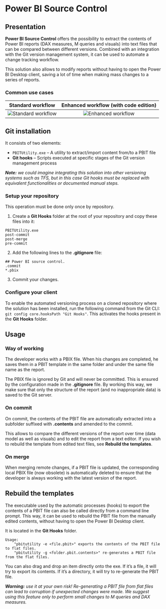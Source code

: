 ﻿# Power BI Source Control

## Presentation
**Power BI Source Control** offers the possibility to extract the contents of Power BI reports (DAX measures, M queries and visuals) into text files that can be compared between different versions. Combined with an integration with the Git version management system, it can be used to automate a change tracking workflow. 

This solution also allows to modify reports without having to open the Power BI Desktop client, saving a lot of time when making mass changes to a series of reports.

### Common use cases
| **Standard workflow** | **Enhanced workflow (with code edition)** |
|:--------------------: |:----------------------------------------: |
| ![Standard workflow](https://github.com/synchrotech/powerbi-source-control/blob/master/Images/standard-workflow.png) | ![Enhanced workflow](https://github.com/synchrotech/powerbi-source-control/blob/master/Images/enhanced-workflow.png) |


## Git installation
It consists of two elements:
 - `PBITUtility.exe` – A utility to extract/import content from/to a PBIT file
 - **Git hooks** – Scripts executed at specific stages of the Git version management process

***Note:** we could imagine integrating this solution into other versioning systems such as TFS, but in this case Git hooks must be replaced with equivalent functionalities or documented manual steps.*

### Setup your repository
This operation must be done only once by repository. 

 1. Create a **Git Hooks** folder at the root of your repository and copy these files into it: 
```
PBITUtility.exe 
post-commit 
post-merge 
pre-commit
```

 2. Add the following lines to the **.gitignore** file: 
```
## Power BI source control.
.commit
*.pbix
```

 3. Commit your changes.

### Configure your client
To enable the automated versioning process on a cloned repository where the solution has been installed, run the following command from the Git CLI: `git config core.hooksPath "Git Hooks"`.
This activates the hooks present in the **Git Hooks** folder.

## Usage

### Way of working
The developer works with a PBIX file. When his changes are completed, he saves them in a PBIT template in the same folder and under the same file name as the report.

The PBIX file is ignored by Git and will never be committed. This is ensured by the configuration made in the **.gitignore** file. By working this way, we make sure that only the structure of the report (and no inappropriate data) is saved to the Git server.

### On commit
On commit, the contents of the PBIT file are automatically extracted into a subfolder suffixed with **.contents** and amended to the commit.

This allows to compare the different versions of the report over time (data model as well as visuals) and to edit the report from a text editor. If you wish to rebuild the template from edited text files, see **Rebuild the templates**.

### On merge
When merging remote changes, if a PBIT file is updated, the corresponding local PBIX file (now obsolete) is automatically deleted to ensure that the developer is always working with the latest version of the report.

## Rebuild the templates
The executable used by the automatic processes (hooks) to export the contents of a PBIT file can also be called directly from a command line prompt. This way, it can be used to rebuild the PBIT file from the manually edited contents, without having to open the Power BI Desktop client. 

It is located in the **Git Hooks** folder.
```
Usage:
	"pbitutility -e <file.pbit>" exports the contents of the PBIT file to flat files.
	"pbitutility -g <folder.pbit.contents>" re-generates a PBIT file from the flat files.
```

You can also drag and drop an item directly onto the exe. 
If it’s a file, it will try to export its contents. If it’s a directory, it will try to re-generate the PBIT file. 

***Warning:** use it at your own risk! Re-generating a PBIT file from flat files can lead to corruption if unexpected changes were made. We suggest using this feature only to perform small changes to M queries and DAX measures.*
